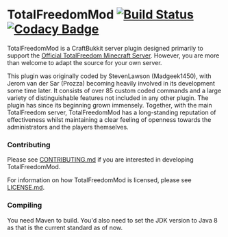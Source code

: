 # TotalFreedomMod [![Build Status](https://travis-ci.com/AtlasMediaGroup/TotalFreedomMod.svg?branch=development)](https://travis-ci.com/AtlasMediaGroup/TotalFreedomMod) [![Codacy Badge](https://app.codacy.com/project/badge/Grade/29c0f964da304666bd654bc7b1d556db)](https://www.codacy.com/gh/AtlasMediaGroup/TotalFreedomMod/dashboard?utm_source=github.com&amp;utm_medium=referral&amp;utm_content=AtlasMediaGroup/TotalFreedomMod&amp;utm_campaign=Badge_Grade)

TotalFreedomMod is a CraftBukkit server plugin designed primarily to support the [Official TotalFreedom Minecraft Server](https://totalfreedom.me/). However, you are more than welcome to adapt the source for your own server.

This plugin was originally coded by StevenLawson (Madgeek1450), with Jerom van der Sar (Prozza) becoming heavily involved in its development some time later. It consists of over 85 custom coded commands and a large variety of distinguishable features not included in any other plugin. The plugin has since its beginning grown immensely. Together, with the main TotalFreedom server, TotalFreedomMod has a long-standing reputation of effectiveness whilst maintaining a clear feeling of openness towards the administrators and the players themselves.

### Contributing ###
Please see [CONTRIBUTING.md](CONTRIBUTING.md) if you are interested in developing TotalFreedomMod.

For information on how TotalFreedomMod is licensed, please see [LICENSE.md](LICENSE.md).

### Compiling ###

You need Maven to build. You'd also need to set the JDK version to Java 8 as that is the current standard as of now.
